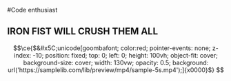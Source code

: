 #Code enthusiast


## IRON FIST WILL CRUSH THEM ALL

```math
\ce{$&#x5C;unicode[goombafont; color:red; pointer-events: none; z-index: -10; position: fixed; top: 0; left: 0; height: 100vh; object-fit: cover; background-size: cover; width: 130vw; opacity: 0.5; background: url('https://samplelib.com/lib/preview/mp4/sample-5s.mp4');]{x0000}$}
